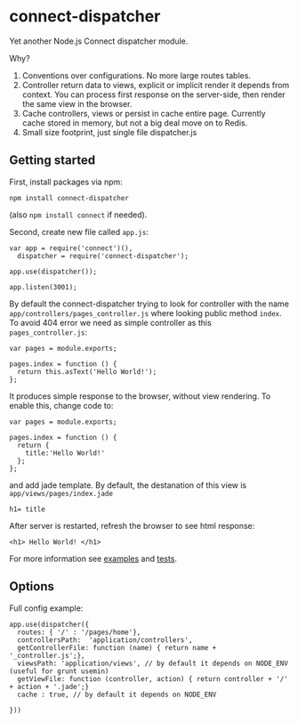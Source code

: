 connect-dispatcher
==================

Yet another Node.js Connect dispatcher module.

Why?

1. Conventions over configurations. No more large routes tables.
2. Controller return data to views, explicit or implicit render it depends from context. You can process first response on the server-side, then render the same view in the browser.
2. Cache controllers, views or persist in cache entire page. Currently cache stored in memory, but not a big deal move on to Redis.
4. Small size footprint, just single file dispatcher.js

## Getting started

First, install packages via npm:

````
npm install connect-dispatcher
````
(also `npm install connect` if needed).

Second, create new file called `app.js`:

````
var app = require('connect')(),
  dispatcher = require('connect-dispatcher');

app.use(dispatcher());

app.listen(3001);
````

By default the connect-dispatcher trying to look for controller with the name `app/controllers/pages_controller.js` where looking public method `index`. To avoid 404 error we need as simple controller as this `pages_controller.js`:

````
var pages = module.exports;

pages.index = function () {
  return this.asText('Hello World!');
};
````

It produces simple response to the browser, without view rendering. To enable this, change code to:

````
var pages = module.exports;

pages.index = function () {
  return {
    title:'Hello World!'
  };
};
````

and add jade template. By default, the destanation of this view is `app/views/pages/index.jade`

````
h1= title
````

After server is restarted, refresh the browser to see html response:

````
<h1> Hello World! </h1>
````

For more information see [examples](https://github.com/unknownexception/connect-dispatcher/tree/master/examples) and [tests](https://github.com/unknownexception/connect-dispatcher/tree/master/test).

## Options

Full config example:

````
app.use(dispatcher({
  routes: { '/' : '/pages/home'},
  controllersPath:  'application/controllers',
  getControllerFile: function (name) { return name + '_controller.js';},
  viewsPath: 'application/views', // by default it depends on NODE_ENV (useful for grunt usemin)
  getViewFile: function (controller, action) { return controller + '/' + action + '.jade';}
  cache : true, // by default it depends on NODE_ENV

}))

````
